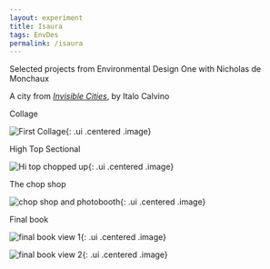```yaml
---
layout: experiment 
title: Isaura
tags: EnvDes 
permalink: /isaura
---
```


Selected projects from Environmental Design One with Nicholas de Monchaux

A city from *[Invisible Cities](https://en.wikipedia.org/wiki/Invisible_Cities)*, by Italo Calvino

Collage

![First Collage]({{site.url}}/media/CityPlan.jpg "Isaura Collage"){: .ui .centered .image}

High Top Sectional

![Hi top chopped up]({{site.url}}/media/hiTopSection.jpg "sectional study"){: .ui .centered .image}


The chop shop

![chop shop and photobooth]({{site.url}}/media/photoBoothTouched.jpg "photobooth"){: .ui .centered .image}


Final book

![final book view 1]({{site.url}}/media/book1.jpg "the book"){: .ui .centered .image}

![final book view 2]({{site.url}}/media/book2.jpg "more book"){: .ui .centered .image}


